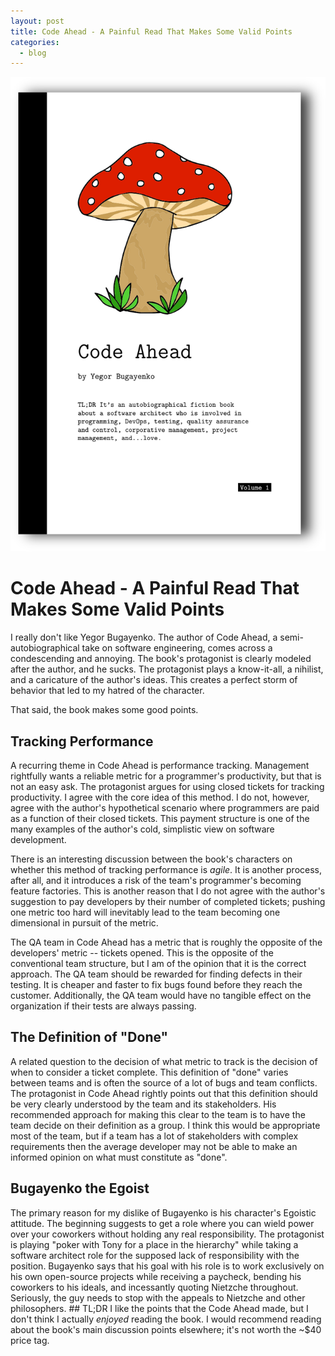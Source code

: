 ```yaml
---
layout: post
title: Code Ahead - A Painful Read That Makes Some Valid Points 
categories:
  - blog
---
```


<img src="/assets/codeahead.png"/>

# Code Ahead - A Painful Read That Makes Some Valid Points

I really don't like Yegor Bugayenko. The author of Code Ahead, a semi-autobiographical take on software engineering, comes across a condescending and annoying. The book's protagonist is clearly modeled after the author, and  he sucks. The protagonist plays a know-it-all, a nihilist, and a caricature of  the author's ideas. This creates a perfect storm of behavior that led to my  hatred of the character. 

That said, the book makes some good points.

## Tracking Performance

A recurring theme in Code Ahead is performance tracking. Management rightfully wants a reliable metric for a programmer's productivity, but that is not an easy ask. The protagonist argues for using closed tickets for tracking productivity. I agree with the core idea of this method. I do not, however, agree with the author's hypothetical scenario where programmers are paid as a function of their closed tickets. This payment structure is one of the many examples of  the author's cold, simplistic view on software development.

There is an interesting discussion between the book's characters on whether this method of tracking performance is _agile_. It is another process, after all, and it introduces a risk of the team's programmer's becoming feature factories. This is another reason that I do not agree with the author's suggestion to pay developers by their number of completed tickets; pushing one metric too hard will inevitably lead to the team becoming one dimensional in pursuit of the  metric.

The QA team in Code Ahead has a metric that is roughly the opposite of the developers' metric -- tickets opened. This is the opposite of the conventional team structure, but I am of the opinion that it is the correct approach. The QA team should be rewarded for finding defects in their testing. It is cheaper and faster to  fix bugs found before they reach the customer. Additionally, the QA team would have no tangible effect on the organization if their tests are always passing.

## The Definition of "Done"

A related question to the decision of what metric to track is the decision of  when to consider a ticket complete. This definition of "done" varies between  teams and is often the source of a lot of bugs and team conflicts. The  protagonist in Code Ahead rightly points out that this definition should be  very clearly understood by the team and its stakeholders. His recommended approach for making this clear to the team is to have the team decide on their definition as a group. I think this would be appropriate most of the team, but if a team has a lot of stakeholders with complex requirements then the average developer may not be able to make an informed opinion on what must constitute as "done".

## Bugayenko the Egoist

The primary reason for my dislike of Bugayenko is his character's Egoistic attitude. The beginning suggests to get a role where you can wield power over your coworkers without holding any real responsibility. The protagonist is playing "poker with Tony for a place in the hierarchy" while taking a software architect role for the supposed lack of responsibility with the position. Bugayenko says that his  goal with his role is to work exclusively on his own open-source projects while receiving a paycheck, bending his coworkers to his ideals, and incessantly  quoting Nietzche throughout. Seriously, the guy needs to stop with the appeals to Nietzche and other philosophers.  ## TL;DR I like the points that the Code Ahead made, but I don't think I actually _enjoyed_ reading the book. I would recommend reading about the book's main discussion points elsewhere; it's not worth the ~$40 price tag.
